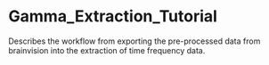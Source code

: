 # Gamma_Extraction_Tutorial
Describes the workflow from exporting the pre-processed data from brainvision into the extraction of time frequency data.
